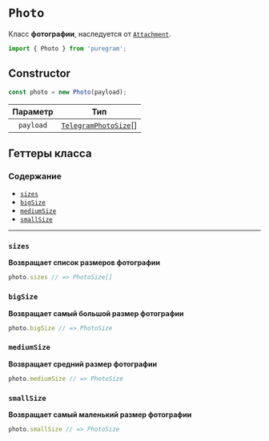# `Photo`

Класс **фотографии**, наследуется от [`Attachment`](attachment.md).

```ts
import { Photo } from 'puregram';
```

## Constructor

```ts
const photo = new Photo(payload);
```

| Параметр  |                                  Тип                                  |
| :-------: | :-------------------------------------------------------------------: |
| `payload` | [`TelegramPhotoSize`](https://core.telegram.org/bots/api#photosize)[] |

## Геттеры класса

### Содержание

* [`sizes`](#sizes)
* [`bigSize`](#bigsize)
* [`mediumSize`](#mediumsize)
* [`smallSize`](#smallsize)

---

### `sizes`

**Возвращает список размеров фотографии**

```ts
photo.sizes // => PhotoSize[]
```

### `bigSize`

**Возвращает самый большой размер фотографии**

```ts
photo.bigSize // => PhotoSize
```

### `mediumSize`

**Возвращает средний размер фотографии**

```ts
photo.mediumSize // => PhotoSize
```

### `smallSize`

**Возвращает самый маленький размер фотографии**

```ts
photo.smallSize // => PhotoSize
```
